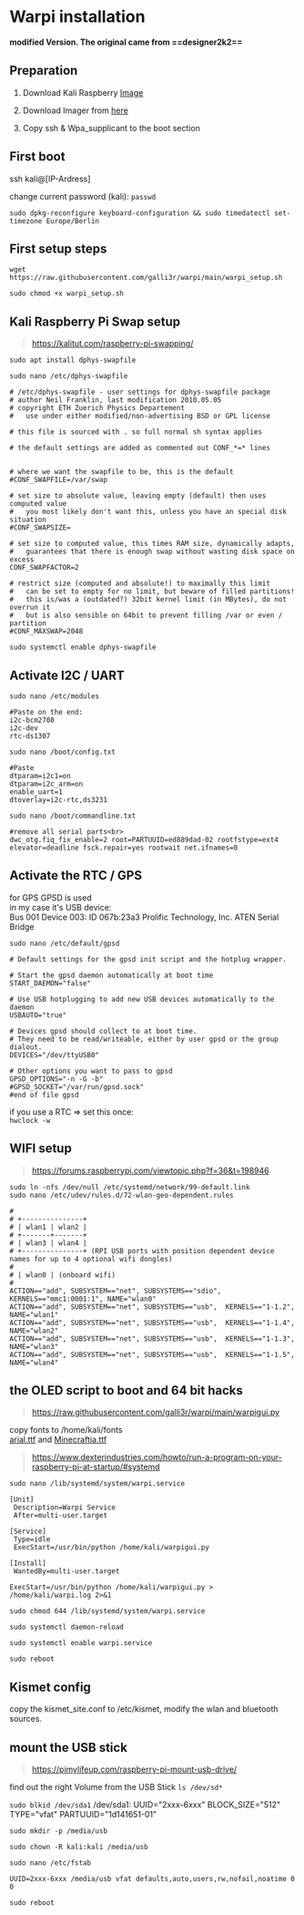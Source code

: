 # Warpi installation<br>
**modified Version. The original came from ==designer2k2==**

## Preparation
1. Download Kali Raspberry [Image](https://www.kali.org/get-kali/#kali-arm)

2. Download Imager from [here](https://www.raspberrypi.com/software/)

3. Copy ssh & Wpa_supplicant to the boot section

## First boot
ssh kali@[IP-Ardress]

change current password (kali): `passwd`

`sudo dpkg-reconfigure keyboard-configuration && sudo timedatectl set-timezone Europe/Berlin`

## First setup steps
`wget https://raw.githubusercontent.com/galli3r/warpi/main/warpi_setup.sh`

`sudo chmod +x warpi_setup.sh`

## Kali Raspberry Pi Swap setup
> https://kalitut.com/raspberry-pi-swapping/

`sudo apt install dphys-swapfile`

`sudo nano /etc/dphys-swapfile`
```
# /etc/dphys-swapfile - user settings for dphys-swapfile package
# author Neil Franklin, last modification 2010.05.05
# copyright ETH Zuerich Physics Departement
#   use under either modified/non-advertising BSD or GPL license

# this file is sourced with . so full normal sh syntax applies

# the default settings are added as commented out CONF_*=* lines


# where we want the swapfile to be, this is the default
#CONF_SWAPFILE=/var/swap

# set size to absolute value, leaving empty (default) then uses computed value
#   you most likely don't want this, unless you have an special disk situation
#CONF_SWAPSIZE=

# set size to computed value, this times RAM size, dynamically adapts,
#   guarantees that there is enough swap without wasting disk space on excess
CONF_SWAPFACTOR=2

# restrict size (computed and absolute!) to maximally this limit
#   can be set to empty for no limit, but beware of filled partitions!
#   this is/was a (outdated?) 32bit kernel limit (in MBytes), do not overrun it
#   but is also sensible on 64bit to prevent filling /var or even / partition
#CONF_MAXSWAP=2048

```

`sudo systemctl enable dphys-swapfile`

## Activate I2C / UART
`sudo nano /etc/modules`
```
#Paste on the end:
i2c-bcm2708
i2c-dev
rtc-ds1307
```

`sudo nano /boot/config.txt`<br>
```
#Paste
dtparam=i2c1=on
dtparam=i2c_arm=on
enable_uart=1
dtoverlay=i2c-rtc,ds3231
```

`sudo nano /boot/commandline.txt`<br>
```
#remove all serial parts<br>
dwc_otg.fiq_fix_enable=2 root=PARTUUID=ed889dad-02 rootfstype=ext4 elevator=deadline fsck.repair=yes rootwait net.ifnames=0
```

## Activate the RTC / GPS
for GPS GPSD is used<br>
in my case it's USB device:<br>
Bus 001 Device 003: ID 067b:23a3 Prolific Technology, Inc. ATEN Serial Bridge

`sudo nano /etc/default/gpsd`

```
# Default settings for the gpsd init script and the hotplug wrapper.

# Start the gpsd daemon automatically at boot time
START_DAEMON="false"

# Use USB hotplugging to add new USB devices automatically to the daemon
USBAUTO="true"

# Devices gpsd should collect to at boot time.
# They need to be read/writeable, either by user gpsd or the group dialout.
DEVICES="/dev/ttyUSB0"

# Other options you want to pass to gpsd
GPSD_OPTIONS="-n -G -b"
#GPSD_SOCKET="/var/run/gpsd.sock"
#end of file gpsd
```

if you use a RTC => set this once:<br>
`hwclock -w`

## WIFI setup
> https://forums.raspberrypi.com/viewtopic.php?f=36&t=198946

`sudo ln -nfs /dev/null /etc/systemd/network/99-default.link`<br>
`sudo nano /etc/udev/rules.d/72-wlan-geo-dependent.rules`<br>
```
#
# +---------------+
# | wlan1 | wlan2 |
# +-------+-------+
# | wlan3 | wlan4 |
# +---------------+ (RPI USB ports with position dependent device names for up to 4 optional wifi dongles)
#
# | wlan0 | (onboard wifi)
#
ACTION=="add", SUBSYSTEM=="net", SUBSYSTEMS=="sdio", KERNELS=="mmc1:0001:1", NAME="wlan0"
ACTION=="add", SUBSYSTEM=="net", SUBSYSTEMS=="usb",  KERNELS=="1-1.2",       NAME="wlan1"
ACTION=="add", SUBSYSTEM=="net", SUBSYSTEMS=="usb",  KERNELS=="1-1.4",       NAME="wlan2"
ACTION=="add", SUBSYSTEM=="net", SUBSYSTEMS=="usb",  KERNELS=="1-1.3",       NAME="wlan3"
ACTION=="add", SUBSYSTEM=="net", SUBSYSTEMS=="usb",  KERNELS=="1-1.5",       NAME="wlan4"
```
## the OLED script to boot and 64 bit hacks
> https://raw.githubusercontent.com/galli3r/warpi/main/warpigui.py

copy fonts to /home/kali/fonts<br>
[arial.ttf](https://duckduckgo.com/?t=ftsa&q=arial.ttf&atb=v362-1&ia=web) and [Minecraftia.ttf](https://duckduckgo.com/?q=Minecraftia.ttf&t=ftsa&atb=v362-1&ia=web)

> https://www.dexterindustries.com/howto/run-a-program-on-your-raspberry-pi-at-startup/#systemd

`sudo nano /lib/systemd/system/warpi.service`

```
[Unit]
 Description=Warpi Service
 After=multi-user.target

[Service]
 Type=idle
 ExecStart=/usr/bin/python /home/kali/warpigui.py

[Install]
 WantedBy=multi-user.target
```

`ExecStart=/usr/bin/python /home/kali/warpigui.py > /home/kali/warpi.log 2>&1`

`sudo chmod 644 /lib/systemd/system/warpi.service`

`sudo systemctl daemon-reload`

`sudo systemctl enable warpi.service`

`sudo reboot`

## Kismet config
copy the kismet_site.conf to /etc/kismet, modify the wlan and bluetooth sources.

## mount the USB stick
> https://pimylifeup.com/raspberry-pi-mount-usb-drive/

find out the right Volume from the USB Stick
`ls /dev/sd*`

`sudo blkid /dev/sda1`
/dev/sda1: UUID="2xxx-6xxx" BLOCK_SIZE="512" TYPE="vfat" PARTUUID="1d141651-01"

`sudo mkdir -p /media/usb`

`sudo chown -R kali:kali /media/usb`

`sudo nano /etc/fstab`
```
UUID=2xxx-6xxx /media/usb vfat defaults,auto,users,rw,nofail,noatime 0 0
```

`sudo reboot`



